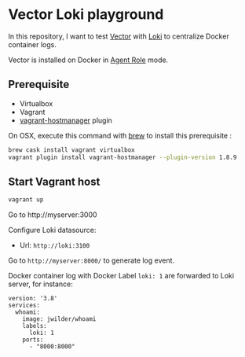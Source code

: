 # Vector Loki playground

In this repository, I want to test [Vector](https://vector.dev/) with [Loki](https://github.com/grafana/loki) to centralize Docker container logs.

Vector is installed on Docker in [Agent Role](https://vector.dev/docs/setup/installation/platforms/docker/) mode.

## Prerequisite

- Virtualbox
- Vagrant
- [vagrant-hostmanager](https://github.com/devopsgroup-io/vagrant-hostmanager) plugin

On OSX, execute this command with [brew](https://brew.sh/index_fr.html) to install this prerequisite :

```sh
brew cask install vagrant virtualbox
vagrant plugin install vagrant-hostmanager --plugin-version 1.8.9
```

## Start Vagrant host

```sh
vagrant up
```

Go to http://myserver:3000

Configure Loki datasource:

- Url: `http://loki:3100`

Go to `http://myserver:8000/` to generate log event.

Docker container log with Docker Label `loki: 1` are forwarded to Loki server, for instance:

```
version: '3.8'
services:
  whoami:
    image: jwilder/whoami
    labels:
      loki: 1
    ports:
      - "8000:8000"
```